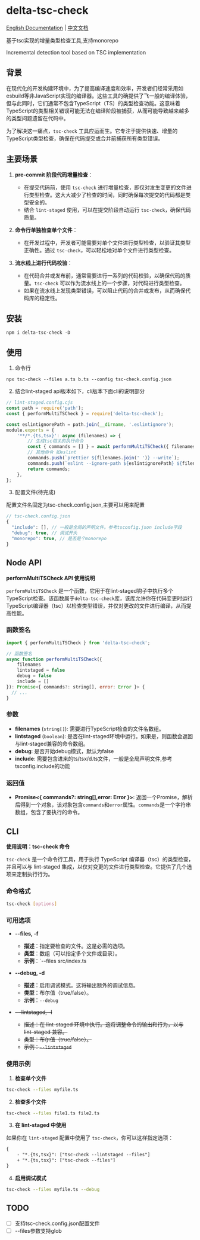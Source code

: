 # delta-tsc-check

[English Documentation](README.md) | [中文文档](README.zh.md)

基于tsc实现的增量类型检查工具,支持monorepo

Incremental detection tool based on TSC implementation

## 背景

在现代化的开发构建环境中，为了提高编译速度和效率，开发者们经常采用如esbuild等非JavaScript实现的编译器。这些工具的确提供了飞一般的编译体验，但与此同时，它们通常不包含TypeScript（TS）的类型检查功能。这意味着TypeScript的类型相关错误可能无法在编译阶段被捕获，从而可能导致越来越多的类型问题遗留在代码中。

为了解决这一痛点，`tsc-check` 工具应运而生。它专注于提供快速、增量的TypeScript类型检查，确保在代码提交或合并前捕获所有类型错误。

## 主要场景

1. **pre-commit 阶段代码增量检查**：

    - 在提交代码前，使用 `tsc-check` 进行增量检查，即仅对发生变更的文件进行类型检查。这大大减少了检查的时间，同时确保每次提交的代码都是类型安全的。
    - 结合 `lint-staged` 使用，可以在提交阶段自动运行 `tsc-check`，确保代码质量。

2. **命令行单独检查单个文件**：
    - 在开发过程中，开发者可能需要对单个文件进行类型检查，以验证其类型正确性。通过 `tsc-check`，可以轻松地对单个文件进行类型检查。
3. **流水线上进行代码校验**：
    - 在代码合并或发布前，通常需要进行一系列的代码校验，以确保代码的质量。`tsc-check` 可以作为流水线上的一个步骤，对代码进行类型检查。
    - 如果在流水线上发现类型错误，可以阻止代码的合并或发布，从而确保代码库的稳定性。

## 安装

```shell
npm i delta-tsc-check -D
```

## 使用

1. 命令行

```shell
npx tsc-check --files a.ts b.ts --config tsc-check.config.json

```

2. 结合lint-staged
   api版本如下，cli版本下面cli的说明部分

```js
// lint-staged.config.cjs
const path = require('path');
const { performMultiTSCheck } = require('delta-tsc-check');

const eslintignorePath = path.join(__dirname, '.eslintignore');
module.exports = {
    '**/*.{ts,tsx}': async (filenames) => {
        // 生成tsc相关的执行命令
        const { commands = [] } = await performMultiTSCheck({ filenames, lintstaged: true });
        // 其他命令 如eslint
        commands.push(`prettier ${filenames.join(' ')} --write`);
        commands.push(`eslint --ignore-path ${eslintignorePath} ${filenames.join(' ')} --fix --quiet --cache`);
        return commands;
    },
};
```

3. 配置文件(待完成)

配置文件名固定为tsc-check.config.json,主要可以用来配置

```js
// tsc-check.config.json
{
  "include": [], // 一般是全局的声明文件。参考tsconfig.json include字段
  "debug": true, // 调试开头
  "monorepo": true, // 是否是个monorepo
}
```

## Node API

**performMultiTSCheck API 使用说明**

`performMultiTSCheck` 是一个函数，它用于在lint-staged钩子中执行多个TypeScript检查。该函数属于`delta-tsc-check`库，该库允许你在代码变更时运行TypeScript编译器（tsc）以检查类型错误，并仅对更改的文件进行编译，从而提高性能。

### 函数签名

```javascript
import { performMultiTSCheck } from 'delta-tsc-check';

// 函数签名
async function performMultiTSCheck({
    filenames
    lintstaged = false
    debug = false
    include = []
}): Promise<{ commands?: string[], error: Error }> {
  // ...
}
```

### 参数

-   **filenames** (`string[]`): 需要进行TypeScript检查的文件名数组。
-   **lintstaged** (`boolean`): 是否在lint-staged环境中运行。如果是，则函数会返回与lint-staged兼容的命令数组。
-   **debug**: 是否开始debug模式，默认为false
-   **include**: 需要包含进来的ts/tsx/d.ts文件，一般是全局声明文件,参考tsconfig.include的功能

### 返回值

-   **Promise<{ commands?: string[],error: Error }>**: 返回一个Promise，解析后得到一个对象，该对象包含`commands`和`error`属性。`commands`是一个字符串数组，包含了要执行的命令。

## CLI

**使用说明：tsc-check 命令**

`tsc-check` 是一个命令行工具，用于执行 TypeScript 编译器（tsc）的类型检查，并且可以与 lint-staged 集成，以仅对变更的文件进行类型检查。它提供了几个选项来定制执行行为。

### 命令格式

```bash
tsc-check [options]
```

### 可用选项

-   **--files, -f**

    -   **描述**：指定要检查的文件。这是必需的选项。
    -   **类型**：数组（可以指定多个文件或目录）。
    -   **示例**：`--files src/index.ts

-   **--debug, -d**
    -   **描述**：启用调试模式。这将输出额外的调试信息。
    -   **类型**：布尔值（true/false）。
    -   **示例**：`--debug`
-   ~~- -lintstaged, -l~~
    -   ~~描述：在 lint-staged 环境中执行。这将调整命令的输出和行为，以与 lint-staged 兼容。~~
    -   ~~类型：布尔值（true/false）。~~
    -   ~~示例：`--lintstaged`~~

### 使用示例

1. **检查单个文件**

```bash
tsc-check --files myfile.ts
```

2. **检查多个文件**

```bash
tsc-check --files file1.ts file2.ts
```

3. **在 lint-staged 中使用**

如果你在 `lint-staged` 配置中使用了 `tsc-check`，你可以这样指定选项：

```diff
{
    - "*.{ts,tsx}": ["tsc-check --lintstaged --files"]
    + "*.{ts,tsx}": ["tsc-check --files"]
}
```

4. **启用调试模式**

```bash
tsc-check --files myfile.ts --debug
```

## TODO

-   [ ] 支持tsc-check.config.json配置文件
-   [ ] --files参数支持glob
